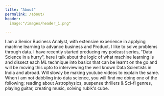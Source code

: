 ```yaml
---
title: "About"
permalink: /about/
header:
  image:"/images/header_1.png"

---
```


I am a Senior Business Analyst, with extensive experience in applying machine learning to advance business and Product. I like to solve problems through data.
I have recently started producing my podcast series, "Data Science in a hurry", here i talk about the logic of what machine learning is and dissect each ML technique into basics that can be learnt on the go and will be moving this upto to interviewing the well known Data Scientists in India and abroad. Will slowly be making youtube videos to explain the same.
When i am not dabbling into data science, you will find me doing one of the following; reading about Astrophysics, suspense thrillers & Sci-fi genres, playing guitar, creating music, solving rubik's cube.
